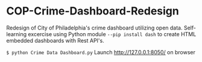 # COP-Crime-Dashboard-Redesign
Redesign of City of Philadelphia's crime dashboard utilizing open data.
Self-learning excercise using Python module ```--pip install dash``` to create HTML embedded dashboards with Rest API's.

```$ python Crime Data Dashboard.py```
Launch http://127.0.0.1:8050/ on browser 

